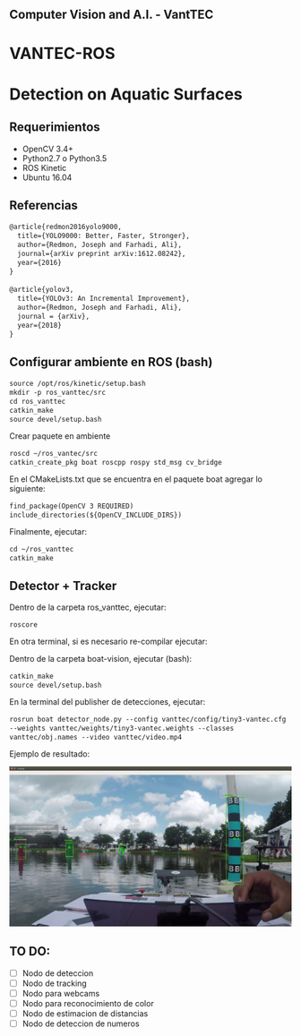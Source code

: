 ## Computer Vision and A.I. - VantTEC 

# VANTEC-ROS
# Detection on Aquatic Surfaces 

## Requerimientos
- OpenCV 3.4+
- Python2.7 o Python3.5
- ROS Kinetic
- Ubuntu 16.04 

## Referencias
```
@article{redmon2016yolo9000,
  title={YOLO9000: Better, Faster, Stronger},
  author={Redmon, Joseph and Farhadi, Ali},
  journal={arXiv preprint arXiv:1612.08242},
  year={2016}
}

@article{yolov3,
  title={YOLOv3: An Incremental Improvement},
  author={Redmon, Joseph and Farhadi, Ali},
  journal = {arXiv},
  year={2018}
}
```
## Configurar ambiente en ROS (bash)
```
source /opt/ros/kinetic/setup.bash
mkdir -p ros_vanttec/src
cd ros_vanttec
catkin_make
source devel/setup.bash
```

Crear paquete en ambiente
```
roscd ~/ros_vantec/src
catkin_create_pkg boat roscpp rospy std_msg cv_bridge
```

En el CMakeLists.txt que se encuentra en el paquete boat agregar lo siguiente:
```
find_package(OpenCV 3 REQUIRED)
include_directories(${OpenCV_INCLUDE_DIRS})
```

Finalmente, ejecutar:
```
cd ~/ros_vanttec
catkin_make
```

## Detector + Tracker

Dentro de la carpeta ros_vanttec, ejecutar: 
```
roscore
```

En otra terminal, si es necesario re-compilar ejecutar:

Dentro de la carpeta boat-vision, ejecutar (bash): 
```
catkin_make
source devel/setup.bash
```

En la terminal del publisher de detecciones, ejecutar:
```
rosrun boat detector_node.py --config vanttec/config/tiny3-vantec.cfg --weights vanttec/weights/tiny3-vantec.weights --classes vanttec/obj.names --video vanttec/video.mp4
```

Ejemplo de resultado:
<p align="center"><img src="./readme/det-track.png" /> </p>

## TO DO:
- [ ] Nodo de deteccion
- [ ] Nodo de tracking
- [ ] Nodo para webcams
- [ ] Nodo para reconocimiento de color
- [ ] Nodo de estimacion de distancias
- [ ] Nodo de deteccion de numeros